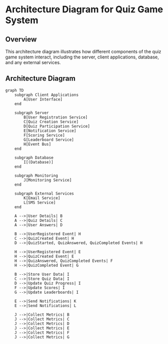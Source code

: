 # Architecture Diagram for Quiz Game System

## Overview
This architecture diagram illustrates how different components of the quiz game system interact, including the server, client applications, database, and any external services.

## Architecture Diagram
```mermaid
graph TD
    subgraph Client Applications
        A[User Interface]
    end

    subgraph Server
        B[User Registration Service]
        C[Quiz Creation Service]
        D[Quiz Participation Service]
        E[Notification Service]
        F[Scoring Service]
        G[Leaderboard Service]
        H[Event Bus]
    end

    subgraph Database
        I[(Database)]
    end

    subgraph Monitoring
        J[Monitoring Service]
    end

    subgraph External Services
        K[Email Service]
        L[SMS Service]
    end

    A -->|User Details| B
    A -->|Quiz Details| C
    A -->|User Answers| D

    B -->|UserRegistered Event| H
    C -->|QuizCreated Event| H
    D -->|QuizStarted, QuizAnswered, QuizCompleted Events| H

    H -->|UserRegistered Event| E
    H -->|QuizCreated Event| E
    H -->|QuizAnswered, QuizCompleted Events| F
    H -->|QuizCompleted Event| G

    B -->|Store User Data| I
    C -->|Store Quiz Data| I
    D -->|Update Quiz Progress| I
    F -->|Update Scores| I
    G -->|Update Leaderboards| I

    E -->|Send Notifications| K
    E -->|Send Notifications| L

    J -->|Collect Metrics| B
    J -->|Collect Metrics| C
    J -->|Collect Metrics| D
    J -->|Collect Metrics| E
    J -->|Collect Metrics| F
    J -->|Collect Metrics| G